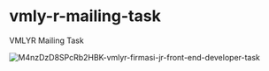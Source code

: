 # vmly-r-mailing-task
VMLYR Mailing Task

![M4nzDzD8SPcRb2HBK-vmlyr-firmasi-jr-front-end-developer-task](https://user-images.githubusercontent.com/65050139/178927399-08b915d3-aa22-4ab1-ae50-0393a8ca7e9a.png)
